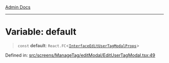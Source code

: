 [Admin Docs](/)

***

# Variable: default

> `const` **default**: `React.FC`\<[`InterfaceEditUserTagModalProps`](screens\ManageTag\editModal\EditUserTagModal\README\interfaces\InterfaceEditUserTagModalProps.md)\>

Defined in: [src/screens/ManageTag/editModal/EditUserTagModal.tsx:49](https://github.com/PalisadoesFoundation/talawa-admin/blob/main/src/screens/ManageTag/editModal/EditUserTagModal.tsx#L49)
